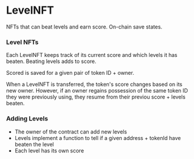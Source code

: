 # LevelNFT
NFTs that can beat levels and earn score. On-chain save states.

### Level NFTs
Each LevelNFT keeps track of its current score and which levels it has beaten. Beating levels adds to score.

Scored is saved for a given pair of token ID + owner.

When a LevelNFT is transferred, the token's score changes based on its new owner. However, if an owner regains possession of the same token ID they were previously using, they resume from their previou score + levels beaten.

### Adding Levels
- The owner of the contract can add new levels
- Levels implement a function to tell if a given address + tokenId have beaten the level
- Each level has its own score


